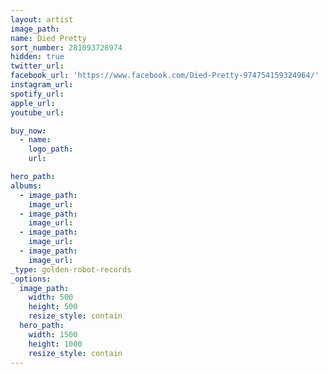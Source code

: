 ```yaml
---
layout: artist
image_path:
name: Died Pretty
sort_number: 281093728974
hidden: true
twitter_url:
facebook_url: 'https://www.facebook.com/Died-Pretty-974754159324964/'
instagram_url:
spotify_url:
apple_url:
youtube_url:

buy_now:
  - name: 
    logo_path: 
    url: 

hero_path:
albums:
  - image_path:
    image_url:
  - image_path:
    image_url:
  - image_path:
    image_url:
  - image_path:
    image_url:
_type: golden-robot-records
_options:
  image_path:
    width: 500
    height: 500
    resize_style: contain
  hero_path:
    width: 1500
    height: 1000
    resize_style: contain
---
```


